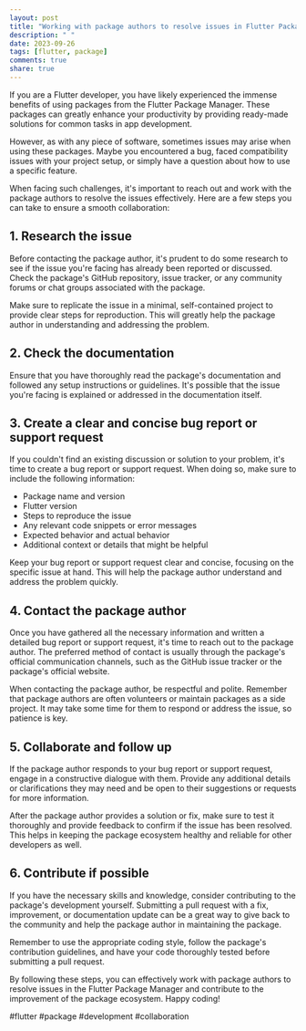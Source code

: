 ```yaml
---
layout: post
title: "Working with package authors to resolve issues in Flutter Package Manager"
description: " "
date: 2023-09-26
tags: [flutter, package]
comments: true
share: true
---
```


If you are a Flutter developer, you have likely experienced the immense benefits of using packages from the Flutter Package Manager. These packages can greatly enhance your productivity by providing ready-made solutions for common tasks in app development.

However, as with any piece of software, sometimes issues may arise when using these packages. Maybe you encountered a bug, faced compatibility issues with your project setup, or simply have a question about how to use a specific feature.

When facing such challenges, it's important to reach out and work with the package authors to resolve the issues effectively. Here are a few steps you can take to ensure a smooth collaboration:

## 1. Research the issue

Before contacting the package author, it's prudent to do some research to see if the issue you're facing has already been reported or discussed. Check the package's GitHub repository, issue tracker, or any community forums or chat groups associated with the package.

Make sure to replicate the issue in a minimal, self-contained project to provide clear steps for reproduction. This will greatly help the package author in understanding and addressing the problem.

## 2. Check the documentation

Ensure that you have thoroughly read the package's documentation and followed any setup instructions or guidelines. It's possible that the issue you're facing is explained or addressed in the documentation itself.

## 3. Create a clear and concise bug report or support request

If you couldn't find an existing discussion or solution to your problem, it's time to create a bug report or support request. When doing so, make sure to include the following information:

- Package name and version
- Flutter version
- Steps to reproduce the issue
- Any relevant code snippets or error messages
- Expected behavior and actual behavior
- Additional context or details that might be helpful

Keep your bug report or support request clear and concise, focusing on the specific issue at hand. This will help the package author understand and address the problem quickly.

## 4. Contact the package author

Once you have gathered all the necessary information and written a detailed bug report or support request, it's time to reach out to the package author. The preferred method of contact is usually through the package's official communication channels, such as the GitHub issue tracker or the package's official website.

When contacting the package author, be respectful and polite. Remember that package authors are often volunteers or maintain packages as a side project. It may take some time for them to respond or address the issue, so patience is key.

## 5. Collaborate and follow up

If the package author responds to your bug report or support request, engage in a constructive dialogue with them. Provide any additional details or clarifications they may need and be open to their suggestions or requests for more information.

After the package author provides a solution or fix, make sure to test it thoroughly and provide feedback to confirm if the issue has been resolved. This helps in keeping the package ecosystem healthy and reliable for other developers as well.

## 6. Contribute if possible

If you have the necessary skills and knowledge, consider contributing to the package's development yourself. Submitting a pull request with a fix, improvement, or documentation update can be a great way to give back to the community and help the package author in maintaining the package.

Remember to use the appropriate coding style, follow the package's contribution guidelines, and have your code thoroughly tested before submitting a pull request.

By following these steps, you can effectively work with package authors to resolve issues in the Flutter Package Manager and contribute to the improvement of the package ecosystem. Happy coding!

#flutter #package #development #collaboration